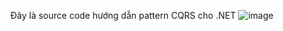 Đây là source code hướng dẫn pattern CQRS cho .NET 
![image](https://github.com/user-attachments/assets/f97cccb9-600f-4a74-ac03-a0c184a55876)
